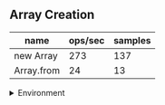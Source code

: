 ## Array Creation

|name|ops/sec|samples|
|-|-|-|
|new Array|273|137|
|Array.from|24|13|


<details>
<summary>Environment</summary>

* __Machine:__ linux x64 | 4 vCPUs | 7.6GB Mem
* __Run:__ Tue May 06 2025 18:10:02 GMT+0000 (Coordinated Universal Time)
* __Node:__ `v22.15.0`
</details>

<!--
{"environment":{"platform":"linux","arch":"x64","cpus":4,"totalMemory":7.597835540771484},"benchmarks":[{"name":"new Array","samples":137,"opsSec":273.3456427859563},{"name":"Array.from","samples":13,"opsSec":24.06206817148176}]}-->
